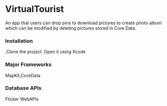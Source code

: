 # VirtualTourist
An app that users can drop pins to download pictures to create photo album which can be modified by deleting pictures stored in Core Data.
### Installation
  .Clone the project
  .Open it using Xcode
### Major Frameworks
   MapKit,CoreData
### Database APIs
   Flicker WebAPIs
  
